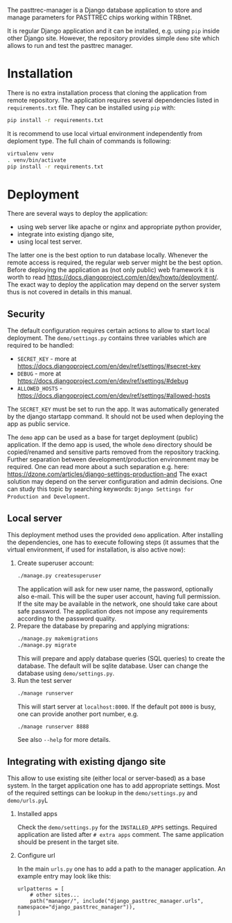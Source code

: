 The pasttrec-manager is a Django database application to store and manage parameters for PASTTREC chips working within TRBnet.

It is regular Django application and it can be installed, e.g. using `pip` inside other Django site. However, the repository provides simple `demo` site which allows to run and test the pasttrec manager.

# Installation

There is no extra installation process that cloning the application from remote repository. The application requires several dependencies listed in `requirements.txt` file. They can be installed using `pip` with:
```bash
pip install -r requirements.txt
```

It is recommend to use local virtual environment independently from deploment type. The full chain of commands is following:
```bash
virtualenv venv
. venv/bin/activate
pip install -r requirements.txt
```

# Deployment

There are several ways to deploy the application:
* using web server like apache or nginx and appropriate python provider,
* integrate into existing django site,
* using local test server.

The latter one is the best option to run database locally. Whenever the remote access is required, the regular web server might be the best option. Before deploying the application as (not only public) web framework it is worth to read https://docs.djangoproject.com/en/dev/howto/deployment/. The exact way to deploy the application may depend on the server system thus is not covered in details in this manual.

## Security

The default configuration requires certain actions to allow to start local deployment. The `demo/settings.py` contains three variables which are required to be handled:
* `SECRET_KEY` - more at https://docs.djangoproject.com/en/dev/ref/settings/#secret-key
* `DEBUG` - more at https://docs.djangoproject.com/en/dev/ref/settings/#debug
* `ALLOWED_HOSTS` - https://docs.djangoproject.com/en/dev/ref/settings/#allowed-hosts

The `SECRET_KEY` must be set to run the app. It was automatically generated by the django startapp command. It should not be used when deploying the app as public service.

The `demo` app can be used as a base for target deployment (public) application. If the demo app is used, the whole `demo` directory should be copied/renamed and sensitive parts removed from the repository tracking. Further separation between development/production environment may be required. One can read more about a such separation e.g. here: https://dzone.com/articles/django-settings-production-and The exact solution may depend on the server configuration and admin decisions. One can study this topic by searching keywords: `Django Settings for Production and Development`.

## Local server

This deployment method uses the provided `demo` application. After installing the dependencies, one has to execute following steps (it assumes that the virtual environment, if used for installation, is also active now):
1. Create superuser account:
	```bash
	./manage.py createsuperuser
	```
	The application will ask for new user name, the password, optionally also e-mail. This will be the super user account, having full permission. If the site may be available in the network, one should take care about safe password. The application does not impose any requirements according to the password quality.
1. Prepare the database by preparing and applying migrations:
	```bash
	./manage.py makemigrations
	./manage.py migrate
	```
	This will prepare and apply database queries (SQL queries) to create the database. The default will be sqlite database. User can change the database using `demo/settings.py`.
1. Run the test server
	```bash
	./manage runserver
	```
	This will start server at `localhost:8000`. If the default pot `8000` is busy, one can provide another port number, e.g.
	```bash
	./manage runserver 8888
	```
	See also `--help` for more details.

## Integrating with existing django site

This allow to use existing site (either local or server-based) as a base system. In the target application one has to add appropriate settings. Most of the required settings can be lookup in the `demo/settings.py` and `demo/urls.py`L
1. Installed apps

	Check the `demo/settings.py` for the `INSTALLED_APPS` settings. Required application are listed after `# extra apps` comment. The same application should be present in the target site.
	
1. Configure url

	In the main `urls.py` one has to add a path to the manager application. An example entry may look like this:
	```python3
	urlpatterns = [
		# other sites...
		path("manager/", include("django_pasttrec_manager.urls", namespace="django_pasttrec_manager")),
	]
	```